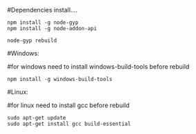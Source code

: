 #Dependencies install....

    npm install -g node-gyp
    npm install -g node-addon-api

    node-gyp rebuild

#Windows:

#for windows need to install windows-build-tools before rebuild

    npm install -g windows-build-tools

#Linux:

#for linux need to install gcc before rebuild

    sudo apt-get update
    sudo apt-get install gcc build-essential